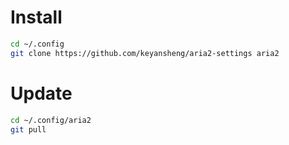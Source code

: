 # Install

```bash
cd ~/.config
git clone https://github.com/keyansheng/aria2-settings aria2
```

# Update

```bash
cd ~/.config/aria2
git pull
```
